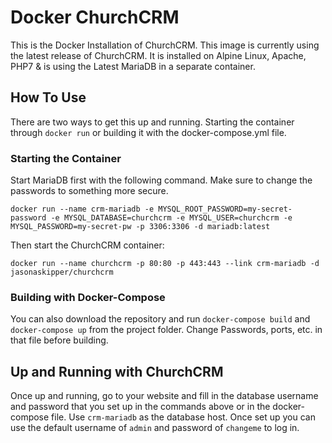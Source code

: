# Docker ChurchCRM

This is the Docker Installation of ChurchCRM. This image is currently using the latest release of ChurchCRM. It is installed on Alpine Linux, Apache, PHP7 & is using the Latest MariaDB in a separate container.

## How To Use

There are two ways to get this up and running. Starting the container through ``docker run`` or building it with the docker-compose.yml file.

### Starting the Container

Start MariaDB first with the following command. Make sure to change the passwords to something more secure.

``docker run --name crm-mariadb -e MYSQL_ROOT_PASSWORD=my-secret-password -e MYSQL_DATABASE=churchcrm -e MYSQL_USER=churchcrm -e MYSQL_PASSWORD=my-secret-pw -p 3306:3306 -d mariadb:latest``

Then start the ChurchCRM container:

``docker run --name churchcrm -p 80:80 -p 443:443 --link crm-mariadb -d jasonaskipper/churchcrm``

### Building with Docker-Compose

You can also download the repository and run ``docker-compose build`` and ``docker-compose up`` from the project folder. Change Passwords, ports, etc. in that file before building.

## Up and Running with ChurchCRM

Once up and running, go to your website and fill in the database username and password that you set up in the commands above or in the docker-compose file. Use ``crm-mariadb`` as the database host. Once set up you can use the default username of ``admin`` and password of ``changeme`` to log in.
